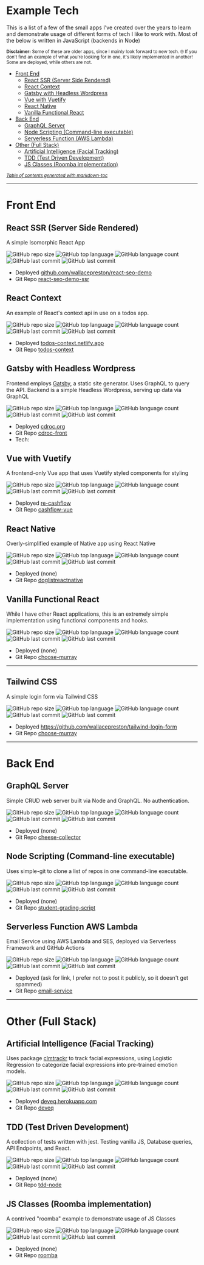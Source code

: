 # Example Tech
This is a list of a few of the small apps I've created over the years to learn and demonstrate usage of different forms of tech I like to work with.  Most of the below is written in JavaScript (backends in Node)

<small>**Disclaimer:** Some of these are older apps, since I mainly look forward to new tech. 🤓  If you don't find an example of what you're looking for in one, it's likely implemented in another!  Some are deployed, while others are not.</small>

- [Front End](#front-end)
  * [React SSR (Server Side Rendered)](#react-ssr--server-side-rendered-)
  * [React Context](#react-context)
  * [Gatsby with Headless Wordpress](#gatsby-with-headless-wordpress)
  * [Vue with Vuetify](#vue-with-vuetify)
  * [React Native](#react-native)
  * [Vanilla Functional React](#vanilla-functional-react)
- [Back End](#back-end)
  * [GraphQL Server](#graphql-server)
  * [Node Scripting (Command-line executable)](#node-scripting--command-line-executable-)
  * [Serverless Function (AWS Lambda)](#serverless-function-aws-lambda)
- [Other (Full Stack)](#other--full-stack-)
  * [Artificial Intelligence (Facial Tracking)](#artificial-intelligence--facial-tracking-)
  * [TDD (Test Driven Development)](#tdd--test-driven-development-)
  * [JS Classes (Roomba implementation)](#js-classes--roomba-implementation-)

<small><i><a href='http://ecotrust-canada.github.io/markdown-toc/'>Table of contents generated with markdown-toc</a></i></small>

<hr/>

# Front End

## React SSR (Server Side Rendered)
A simple Isomorphic React App

![GitHub repo size](https://img.shields.io/github/repo-size/wallacepreston/react-seo-demo-ssr?style=flat)
![GitHub top language](https://img.shields.io/github/languages/top/wallacepreston/react-seo-demo-ssr?style=flat)
![GitHub language count](https://img.shields.io/github/languages/count/wallacepreston/react-seo-demo-ssr?style=flat)
![GitHub last commit](https://img.shields.io/github/last-commit/wallacepreston/react-seo-demo-ssr?color=green&style=flat)
![GitHub last commit](https://img.shields.io/github/commit-activity/y/wallacepreston/react-seo-demo-ssr?color=yellow&style=flat)
- Deployed [github.com/wallacepreston/react-seo-demo](https://github.com/wallacepreston/react-seo-demo)
- Git Repo [react-seo-demo-ssr](https://github.com/wallacepreston/react-seo-demo-ssr)

## React Context
An example of React's context api in use on a todos app.

![GitHub repo size](https://img.shields.io/github/repo-size/wallacepreston/todos-context?style=flat)
![GitHub top language](https://img.shields.io/github/languages/top/wallacepreston/todos-context?style=flat)
![GitHub language count](https://img.shields.io/github/languages/count/wallacepreston/todos-context?style=flat)
![GitHub last commit](https://img.shields.io/github/last-commit/wallacepreston/todos-context?color=green&style=flat)
![GitHub last commit](https://img.shields.io/github/commit-activity/y/wallacepreston/todos-context?color=yellow&style=flat)
- Deployed [todos-context.netlify.app](https://todos-context.netlify.app/)
- Git Repo [todos-context](https://github.com/wallacepreston/todos-context)

## Gatsby with Headless Wordpress
Frontend employs [Gatsby](https://www.gatsbyjs.org/), a static site generator. Uses GraphQL to query the API. Backend is a simple Headless Wordpress, serving up data via GraphQL

![GitHub repo size](https://img.shields.io/github/repo-size/wallacepreston/cdroc-front?style=flat)
![GitHub top language](https://img.shields.io/github/languages/top/wallacepreston/cdroc-front?style=flat)
![GitHub language count](https://img.shields.io/github/languages/count/wallacepreston/cdroc-front?style=flat)
![GitHub last commit](https://img.shields.io/github/last-commit/wallacepreston/cdroc-front?color=green&style=flat)
![GitHub last commit](https://img.shields.io/github/commit-activity/y/wallacepreston/cdroc-front?color=yellow&style=flat)
- Deployed [cdroc.org](https://www.cdroc.org/)
- Git Repo [cdroc-front](https://github.com/wallacepreston/cdroc-front)
- Tech:
## Vue with Vuetify
A frontend-only Vue app that uses Vuetify styled components for styling

![GitHub repo size](https://img.shields.io/github/repo-size/wallacepreston/cashflow-vue?style=flat)
![GitHub top language](https://img.shields.io/github/languages/top/wallacepreston/cashflow-vue?style=flat)
![GitHub language count](https://img.shields.io/github/languages/count/wallacepreston/cashflow-vue?style=flat)
![GitHub last commit](https://img.shields.io/github/last-commit/wallacepreston/cashflow-vue?color=green&style=flat)
![GitHub last commit](https://img.shields.io/github/commit-activity/y/wallacepreston/cashflow-vue?color=yellow&style=flat)
- Deployed [re-cashflow](http://re-cashflow.herokuapp.com/)
- Git Repo [cashflow-vue](https://github.com/wallacepreston/cashflow-vue)

## React Native
Overly-simplified example of Native app using React Native

![GitHub repo size](https://img.shields.io/github/repo-size/wallacepreston/doglistreactnative?style=flat)
![GitHub top language](https://img.shields.io/github/languages/top/wallacepreston/doglistreactnative?style=flat)
![GitHub language count](https://img.shields.io/github/languages/count/wallacepreston/doglistreactnative?style=flat)
![GitHub last commit](https://img.shields.io/github/last-commit/wallacepreston/doglistreactnative?color=green&style=flat)
![GitHub last commit](https://img.shields.io/github/commit-activity/y/wallacepreston/doglistreactnative?color=yellow&style=flat)
- Deployed (none)
- Git Repo [doglistreactnative](https://github.com/wallacepreston/doglistreactnative)

## Vanilla Functional React
While I have other React applications, this is an extremely simple implementation using functional components and hooks.

![GitHub repo size](https://img.shields.io/github/repo-size/wallacepreston/choose-murray?style=flat)
![GitHub top language](https://img.shields.io/github/languages/top/wallacepreston/choose-murray?style=flat)
![GitHub language count](https://img.shields.io/github/languages/count/wallacepreston/choose-murray?style=flat)
![GitHub last commit](https://img.shields.io/github/last-commit/wallacepreston/choose-murray?color=green&style=flat)
![GitHub last commit](https://img.shields.io/github/commit-activity/y/wallacepreston/choose-murray?color=yellow&style=flat)
- Deployed (none)
- Git Repo [choose-murray](https://github.com/wallacepreston/choose-murray)

<hr/>

## Tailwind CSS
A simple login form via Tailwind CSS

![GitHub repo size](https://img.shields.io/github/repo-size/wallacepreston/tailwind-login-form?style=flat)
![GitHub top language](https://img.shields.io/github/languages/top/wallacepreston/tailwind-login-form?style=flat)
![GitHub language count](https://img.shields.io/github/languages/count/wallacepreston/tailwind-login-form?style=flat)
![GitHub last commit](https://img.shields.io/github/last-commit/wallacepreston/tailwind-login-form?color=green&style=flat)
![GitHub last commit](https://img.shields.io/github/commit-activity/y/wallacepreston/tailwind-login-form?color=yellow&style=flat)
- Deployed https://github.com/wallacepreston/tailwind-login-form
- Git Repo [choose-murray](https://github.com/wallacepreston/tailwind-login-form)

<hr/>


# Back End

## GraphQL Server
Simple CRUD web server built via Node and GraphQL. No authentication.

![GitHub repo size](https://img.shields.io/github/repo-size/wallacepreston/cheese-collector?style=flat)
![GitHub top language](https://img.shields.io/github/languages/top/wallacepreston/cheese-collector?style=flat)
![GitHub language count](https://img.shields.io/github/languages/count/wallacepreston/cheese-collector?style=flat)
![GitHub last commit](https://img.shields.io/github/last-commit/wallacepreston/cheese-collector?color=green&style=flat)
![GitHub last commit](https://img.shields.io/github/commit-activity/y/wallacepreston/cheese-collector?color=yellow&style=flat)
- Deployed (none)
- Git Repo [cheese-collector](https://github.com/wallacepreston/cheese-collector)

## Node Scripting (Command-line executable)
Uses simple-git to clone a list of repos in one command-line executable.

![GitHub repo size](https://img.shields.io/github/repo-size/wallacepreston/student-grading-script?style=flat)
![GitHub top language](https://img.shields.io/github/languages/top/wallacepreston/student-grading-script?style=flat)
![GitHub language count](https://img.shields.io/github/languages/count/wallacepreston/student-grading-script?style=flat)
![GitHub last commit](https://img.shields.io/github/last-commit/wallacepreston/student-grading-script?color=green&style=flat)
![GitHub last commit](https://img.shields.io/github/commit-activity/y/wallacepreston/student-grading-script?color=yellow&style=flat)
- Deployed (none)
- Git Repo [student-grading-script](https://github.com/wallacepreston/student-grading-script)

## Serverless Function AWS Lambda
Email Service using AWS Lambda and SES, deployed via Serverless Framework and GitHub Actions

![GitHub repo size](https://img.shields.io/github/repo-size/wallacepreston/email-service?style=flat)
![GitHub top language](https://img.shields.io/github/languages/top/wallacepreston/email-service?style=flat)
![GitHub language count](https://img.shields.io/github/languages/count/wallacepreston/email-service?style=flat)
![GitHub last commit](https://img.shields.io/github/last-commit/wallacepreston/email-service?color=green&style=flat)
![GitHub last commit](https://img.shields.io/github/commit-activity/y/wallacepreston/email-service?color=yellow&style=flat)
- Deployed (ask for link, I prefer not to post it publicly, so it doesn't get spammed)
- Git Repo [email-service](https://github.com/wallacepreston/email-service)


<hr/>

# Other (Full Stack)

## Artificial Intelligence (Facial Tracking)
Uses package [clmtrackr](https://www.npmjs.com/package/clmtrackr) to track facial expressions, using Logistic Regression to categorize facial expressions into pre-trained emotion models.

![GitHub repo size](https://img.shields.io/github/repo-size/wallacepreston/deveq?style=flat)
![GitHub top language](https://img.shields.io/github/languages/top/wallacepreston/deveq?style=flat)
![GitHub language count](https://img.shields.io/github/languages/count/wallacepreston/deveq?style=flat)
![GitHub last commit](https://img.shields.io/github/last-commit/wallacepreston/deveq?color=green&style=flat)
![GitHub last commit](https://img.shields.io/github/commit-activity/y/wallacepreston/deveq?color=yellow&style=flat)
- Deployed [deveq.herokuapp.com](https://deveq.herokuapp.com/)
- Git Repo [deveq](https://github.com/wallacepreston/deveq)

## TDD (Test Driven Development)
A collection of tests written with jest. Testing vanilla JS, Database queries, API Endpoints, and React.

![GitHub repo size](https://img.shields.io/github/repo-size/wallacepreston/tdd-node?style=flat)
![GitHub top language](https://img.shields.io/github/languages/top/wallacepreston/tdd-node?style=flat)
![GitHub language count](https://img.shields.io/github/languages/count/wallacepreston/tdd-node?style=flat)
![GitHub last commit](https://img.shields.io/github/last-commit/wallacepreston/tdd-node?color=green&style=flat)
![GitHub last commit](https://img.shields.io/github/commit-activity/y/wallacepreston/tdd-node?color=yellow&style=flat)
- Deployed (none)
- Git Repo [tdd-node](https://github.com/wallacepreston/tdd-node)

## JS Classes (Roomba implementation)
A contrived "roomba" example to demonstrate usage of JS Classes

![GitHub repo size](https://img.shields.io/github/repo-size/wallacepreston/roomba?style=flat)
![GitHub top language](https://img.shields.io/github/languages/top/wallacepreston/roomba?style=flat)
![GitHub language count](https://img.shields.io/github/languages/count/wallacepreston/roomba?style=flat)
![GitHub last commit](https://img.shields.io/github/last-commit/wallacepreston/roomba?color=green&style=flat)
![GitHub last commit](https://img.shields.io/github/commit-activity/y/wallacepreston/roomba?color=yellow&style=flat)
- Deployed (none)
- Git Repo [roomba](https://github.com/wallacepreston/roomba)


